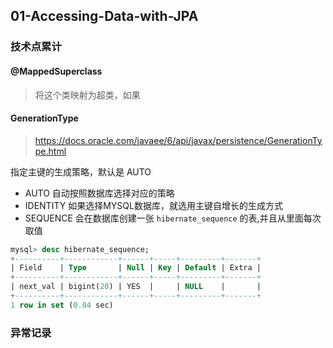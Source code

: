 ## 01-Accessing-Data-with-JPA

### 技术点累计

#### @MappedSuperclass
> 将这个类映射为超类，如果


#### GenerationType

> https://docs.oracle.com/javaee/6/api/javax/persistence/GenerationType.html

指定主键的生成策略，默认是 AUTO

- AUTO 自动按照数据库选择对应的策略
- IDENTITY 如果选择MYSQL数据库，就选用主键自增长的生成方式
- SEQUENCE 会在数据库创建一张 `hibernate_sequence` 的表,并且从里面每次取值

```sql
mysql> desc hibernate_sequence;
+----------+------------+------+-----+---------+-------+
| Field    | Type       | Null | Key | Default | Extra |
+----------+------------+------+-----+---------+-------+
| next_val | bigint(20) | YES  |     | NULL    |       |
+----------+------------+------+-----+---------+-------+
1 row in set (0.04 sec)
```


### 异常记录